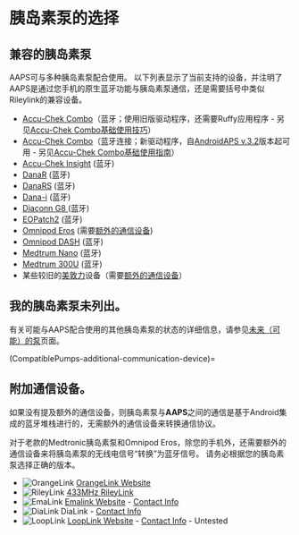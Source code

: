 # 胰岛素泵的选择

## 兼容的胰岛素泵

AAPS可与多种胰岛素泵配合使用。  以下列表显示了当前支持的设备，并注明了AAPS是通过您手机的原生蓝牙功能与胰岛素泵通信，还是需要括号中类似Rileylink的兼容设备。

- [Accu-Chek Combo](../CompatiblePumps/Accu-Chek-Combo-Pump.md)（蓝牙；使用旧版驱动程序，还需要Ruffy应用程序 - 另见[Accu-Chek Combo基础使用技巧](../CompatiblePumps/Accu-Chek-Combo-Tips-for-Basic-usage.md)）
- [Accu-Chek Combo](../CompatiblePumps/Accu-Chek-Combo-Pump-v2.md)（蓝牙连接；新驱动程序，自[AndroidAPS v.3.2](#version3200)版本起可用 - 另见[Accu-Chek Combo基础使用指南](../CompatiblePumps/Accu-Chek-Combo-Tips-for-Basic-usage.md)）
- [Accu-Chek Insight](../CompatiblePumps/Accu-Chek-Insight-Pump.md) (蓝牙)
- [DanaR](../CompatiblePumps/DanaR-Insulin-Pump.md) (蓝牙)
- [DanaRS](../CompatiblePumps/DanaRS-Insulin-Pump.md) (蓝牙)
- [Dana-i](../CompatiblePumps/DanaRS-Insulin-Pump.md) (蓝牙)
- [Diaconn G8 ](../CompatiblePumps/DiaconnG8.md)  (蓝牙)
- [EOPatch2](../CompatiblePumps/EOPatch2.md) (蓝牙)
- [Omnipod Eros](../CompatiblePumps/OmnipodEros.md)  (需要[额外的通信设备](#additional-communication-device))
- [Omnipod DASH](../CompatiblePumps/OmnipodDASH.md)  (蓝牙)
- [Medtrum Nano](../CompatiblePumps/MedtrumNano.md)  (蓝牙)
- [Medtrum 300U](../CompatiblePumps/MedtrumNano.md)  (蓝牙)
- 某些较旧的[美敦力](../CompatiblePumps/MedtronicPump.md)设备（需要[额外的通信设备](#additional-communication-device)）

## 我的胰岛素泵未列出。

有关可能与AAPS配合使用的其他胰岛素泵的状态的详细信息，请参见[未来（可能）的泵](../CompatiblePumps/Future-possible-Pump-Drivers.md)页面。

(CompatiblePumps-additional-communication-device)=
## 附加通信设备。

如果没有提及额外的通信设备，则胰岛素泵与**AAPS**之间的通信是基于Android集成的蓝牙堆栈进行的，无需额外的通信设备来转换通信协议。

对于老款的Medtronic胰岛素泵和Omnipod Eros，除您的手机外，还需要额外的通信设备来将胰岛素泵的无线电信号“转换”为蓝牙信号。 请务必根据您的胰岛素泵选择正确的版本。

- ![OrangeLink](../images/omnipod/OrangeLink.png)  [OrangeLink Website](https://getrileylink.org/product/orangelink)
- ![RileyLink](../images/omnipod/RileyLink.png) [433MHz RileyLink](https://getrileylink.org/product/rileylink433)
- ![EmaLink](../images/omnipod/EmaLink.png)  [Emalink Website](https://github.com/sks01/EmaLink) - [Contact Info](mailto:getemalink@gmail.com)
- ![DiaLink](../images/omnipod/DiaLink.png)  DiaLink - [Contact Info](mailto:Boshetyn@ukr.net)
- ![LoopLink](../images/omnipod/LoopLink.png)  [LoopLink Website](https://www.getlooplink.org/) - [Contact Info](https://jameswedding.substack.com/) - Untested